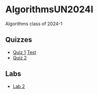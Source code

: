 # AlgorithmsUN2024I
Algorithms class of 2024-1 <br />

## Quizzes
- [Quiz 1](https://drive.google.com/file/d/1rzWiCk_QygS3I8vgInNoHjn68KQO2PDQ/view?usp=sharing) [Test](https://colab.research.google.com/drive/1ssth-7Y7-LaOLER6fOst-6nRbLJp9krf?authuser=1)
- [Quiz 2](https://drive.google.com/file/d/1gTSvEkfyebQbbAcfr63Zhmwa0rVDgjfZ/view?usp=sharing)

## Labs
- [Lab 2](https://drive.google.com/file/d/1ssth-7Y7-LaOLER6fOst-6nRbLJp9krf/view?usp=sharing)
